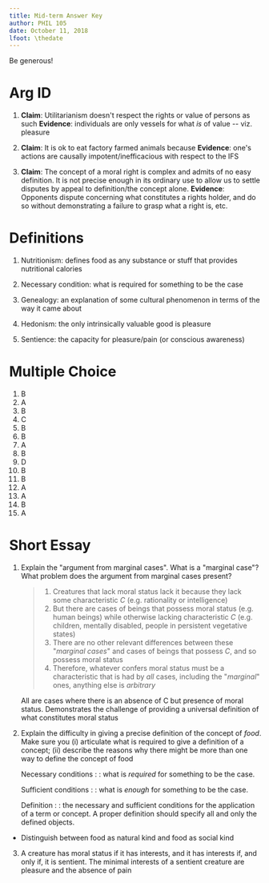 ```yaml
---
title: Mid-term Answer Key
author: PHIL 105
date: October 11, 2018
lfoot: \thedate
---
```


Be generous!  

# Arg ID

1. **Claim**: Utilitarianism doesn't respect the rights or value of persons as such
   **Evidence**: individuals are only vessels for what *is* of value -- viz. pleasure

2. **Claim**: It is ok to eat factory farmed animals because **Evidence**: one's
   actions are causally impotent/inefficacious with respect to the IFS
   
3. **Claim**: The concept of a moral right is complex and admits of no easy definition.
   It is not precise enough in its ordinary use to allow us to settle disputes
   by appeal to definition/the concept alone. 
   **Evidence**: Opponents dispute concerning what constitutes a rights holder,
   and do so without demonstrating a failure to grasp what a right is, etc. 


# Definitions

1.  Nutritionism: defines food as any substance or stuff that provides
    nutritional calories

2.  Necessary condition: what is required for something to be the case

3.  Genealogy: an explanation of some cultural phenomenon in terms of the way
    it came about

4.  Hedonism: the only intrinsically valuable good is pleasure

5.  Sentience: the capacity for pleasure/pain (or conscious awareness)

# Multiple Choice 

1. B
2. A
3. B
4. C
5. B
6. B
7. A
8. B
9. D
10. B
11. B
12. A
13. A
14. B
15. A

# Short Essay

1. Explain the "argument from marginal cases". What is a "marginal case"? What
   problem does the argument from marginal cases present?
   
    > 1.  Creatures that lack moral status lack it because they lack some
    >     characteristic *C* (e.g. rationality or intelligence)
    > 2.  But there are cases of beings that possess moral status (e.g. human
    >     beings) while otherwise lacking characteristic *C* (e.g. children,
    >     mentally disabled, people in persistent vegetative states)
    > 3.  There are no other relevant differences between these "*marginal
    >     cases*" and cases of beings that possess *C*, and so possess moral
    >     status
    > 4.  Therefore, whatever confers moral status must be a characteristic
    >     that is had by *all* cases, including the "*marginal*" ones,
    >     anything else is *arbitrary*

    All are cases where there is an absence of C but presence of moral status.
    Demonstrates the challenge of providing a universal definition of what
    constitutes moral status 

2. Explain the difficulty in giving a precise definition of the concept of
   *food*. Make sure you (i) articulate what is required to give a definition
   of a concept; (ii) describe the reasons why there might be more than one
   way to define the concept of food
   
      Necessary conditions :
    :   what is *required* for something to be the case.
    
      Sufficient conditions :
    : what is *enough* for something to be the case.
    
      Definition : 
    : the necessary and sufficient conditions for the application of a term or concept. A proper definition should specify all and only the defined objects.
 
 - Distinguish between food as natural kind and food as social kind
 
   
   
3. A creature has moral status if it has interests, and it has interests if, and only if, it is sentient. The minimal interests of a sentient creature are pleasure and the absence of pain
